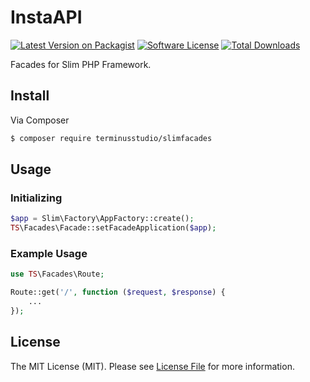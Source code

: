 # InstaAPI

[![Latest Version on Packagist][ico-version]][link-packagist]
[![Software License][ico-license]](LICENSE.md)
[![Total Downloads][ico-downloads]][link-downloads]

Facades for Slim PHP Framework.

## Install

Via Composer

``` bash
$ composer require terminusstudio/slimfacades
```

## Usage

### Initializing 
``` php
$app = Slim\Factory\AppFactory::create();
TS\Facades\Facade::setFacadeApplication($app);
```

### Example Usage

``` php
use TS\Facades\Route;

Route::get('/', function ($request, $response) {
    ...
});
```

## License

The MIT License (MIT). Please see [License File](LICENSE.md) for more information.

[ico-version]: https://img.shields.io/packagist/v/TerminusStudio/InstaAPI.svg?style=flat-square
[ico-license]: https://img.shields.io/badge/license-MIT-brightgreen.svg?style=flat-square
[ico-downloads]: https://img.shields.io/packagist/dt/TerminusStudio/InstaAPI.svg?style=flat-square

[link-packagist]: https://packagist.org/packages/TerminusStudio/InstaAPI
[link-downloads]: https://packagist.org/packages/TerminusStudio/InstaAPI
[link-author]: https://github.com/TerminusStudio